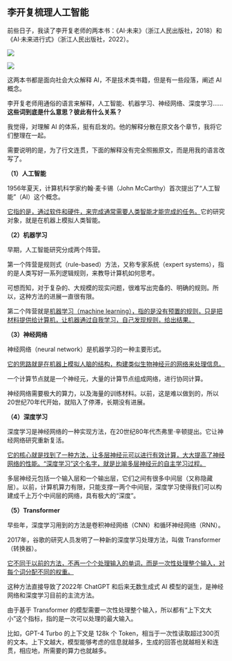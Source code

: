 ## 李开复梳理人工智能

前些日子，我读了李开复老师的两本书：《AI·未来》（浙江人民出版社，2018）和《AI·未来进行式》（浙江人民出版社，2022）。

![](https://cdn.beekka.com/blogimg/asset/202412/bg2024121701.webp)

![](https://cdn.beekka.com/blogimg/asset/202412/bg2024121702.webp)

这两本书都是面向社会大众解释 AI，不是技术类书籍，但是有一些段落，阐述 AI 概念。

李开复老师用通俗的语言来解释，人工智能、机器学习、神经网络、深度学习……**这些词到底是什么意思？彼此有什么关系？**

我觉得，对理解 AI 的体系，挺有启发的。他的解释分散在原文各个章节，我将它们整理在一起。

需要说明的是，为了行文连贯，下面的解释没有完全照搬原文，而是用我的语言改写了。

**（1）人工智能**

1956年夏天，计算机科学家约翰·麦卡锡（John McCarthy）首次提出了“人工智能”（AI）这个概念。

<u>它指的是，通过软件和硬件，来完成通常需要人类智能才能完成的任务。</u>它的研究对象，就是在机器上模拟人类智能。

**（2）机器学习**

早期，人工智能研究分成两个阵营。

第一个阵营是规则式（rule-based）方法，又称专家系统（expert systems），指的是人类写好一系列逻辑规则，来教导计算机如何思考。

可想而知，对于复杂的、大规模的现实问题，很难写出完备的、明确的规则。所以，这种方法的进展一直很有限。

第二个阵营就是<u>机器学习（machine learning），指的是没有预置的规则，只是把材料提供给计算机，让机器通过自我学习，自己发现规则，给出结果。</u>

**（3）神经网络**

神经网络（neural network）是机器学习的一种主要形式。

<u>它的思路就是在机器上模拟人脑的结构，构建类似生物神经元的网络来处理信息。</u>

一个计算节点就是一个神经元，大量的计算节点组成网络，进行协同计算。

神经网络需要极大的算力，以及海量的训练材料。以前，这是难以做到的，所以20世纪70年代开始，就陷入了停滞，长期没有进展。

**（4）深度学习**

深度学习是神经网络的一种实现方法，在20世纪80年代杰弗里·辛顿提出。它让神经网络研究重新复活。

<u>它的核心就是找到了一种方法，让多层神经元可以进行有效计算，大大提高了神经网络的性能。“深度学习”这个名字，就是比喻多层神经元的自主学习过程。</u>

多层神经元包括一个输入层和一个输出层，它们之间有很多中间层（又称隐藏层）。以前，计算机算力有限，只能支撑一两个中间层，深度学习使得我们可以构建成千上万个中间层的网络，具有极大的“深度”。

**（5）Transformer**

早些年，深度学习用到的方法是卷积神经网络（CNN）和循环神经网络（RNN）。

2017年，谷歌的研究人员发明了一种新的深度学习处理方法，叫做 Transformer（转换器）。

<u>它不同于以前的方法，不再一个个处理输入的单词，而是一次性处理整个输入，对每个词分配不同的权重。</u>

这种方法直接导致了2022年 ChatGPT 和后来无数生成式 AI 模型的诞生，是神经网络和深度学习目前的主流方法。

由于基于 Transformer 的模型需要一次性处理整个输入，所以都有“上下文大小”这个指标，指的是一次可以处理的最大输入。

比如，GPT-4 Turbo 的上下文是 128k 个 Token，相当于一次性读取超过300页的文本。上下文越大，模型能够考虑的信息就越多，生成的回答也就越相关和连贯，相应地，所需要的算力也就越多。

